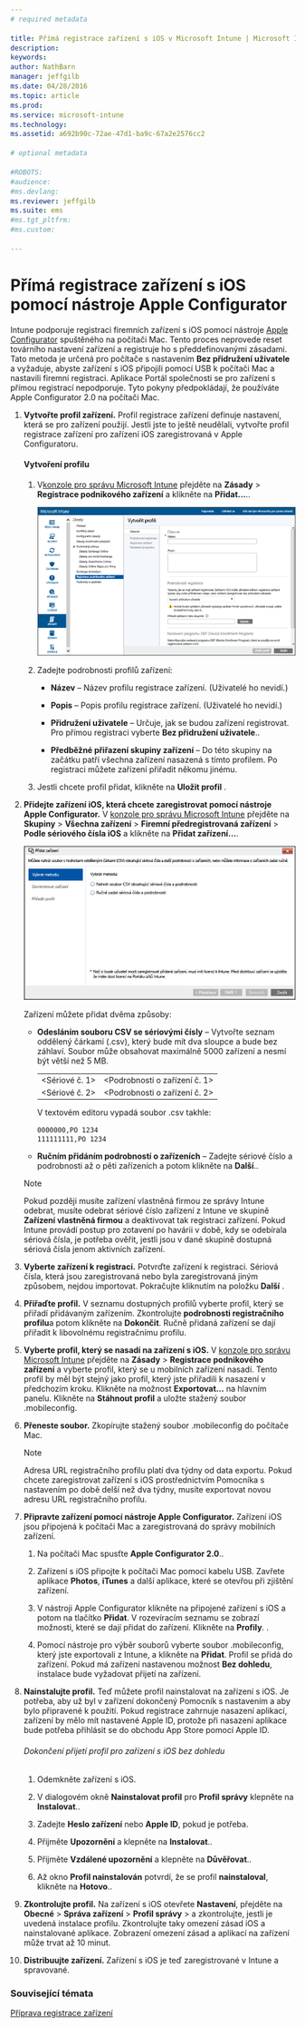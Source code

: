 ```yaml
---
# required metadata

title: Přímá registrace zařízení s iOS v Microsoft Intune | Microsoft Intune
description:
keywords:
author: NathBarn
manager: jeffgilb
ms.date: 04/28/2016
ms.topic: article
ms.prod:
ms.service: microsoft-intune
ms.technology:
ms.assetid: a692b90c-72ae-47d1-ba9c-67a2e2576cc2

# optional metadata

#ROBOTS:
#audience:
#ms.devlang:
ms.reviewer: jeffgilb
ms.suite: ems
#ms.tgt_pltfrm:
#ms.custom:

---
```


# Přímá registrace zařízení s iOS pomocí nástroje Apple Configurator
Intune podporuje registraci firemních zařízení s iOS pomocí nástroje [Apple Configurator](http://go.microsoft.com/fwlink/?LinkId=518017) spuštěného na počítači Mac. Tento proces neprovede reset továrního nastavení zařízení a registruje ho s předdefinovanými zásadami. Tato metoda je určená pro počítače s nastavením **Bez přidružení uživatele** a vyžaduje, abyste zařízení s iOS připojili pomocí USB k počítači Mac a nastavili firemní registraci. Aplikace Portál společnosti se pro zařízení s přímou registrací nepodporuje. Tyto pokyny předpokládají, že používáte Apple Configurator 2.0 na počítači Mac.

1.  **Vytvořte profil zařízení.**
    Profil registrace zařízení definuje nastavení, která se pro zařízení použijí. Jestli jste to ještě neudělali, vytvořte profil registrace zařízení pro zařízení iOS zaregistrovaná v Apple Configuratoru.

    #### Vytvoření profilu

    1.  V[konzole pro správu Microsoft Intune](http://manage.microsoft.com) přejděte na **Zásady** &gt; **Registrace podnikového zařízení** a klikněte na **Přidat…**..

        ![Vytvoření stránky profilu registrace zařízení](../media/pol-sa-corp-enroll.png)

    2.  Zadejte podrobnosti profilů zařízení:

        -   **Název** – Název profilu registrace zařízení. (Uživatelé ho nevidí.)

        -   **Popis** – Popis profilu registrace zařízení. (Uživatelé ho nevidí.)

        -   **Přidružení uživatele** – Určuje, jak se budou zařízení registrovat. Pro přímou registraci vyberte **Bez přidružení uživatele**..

        -   **Předběžné přiřazení skupiny zařízení** – Do této skupiny na začátku patří všechna zařízení nasazená s tímto profilem. Po registraci můžete zařízení přiřadit někomu jinému.

    3.  Jestli chcete profil přidat, klikněte na **Uložit profil** .

2.  **Přidejte zařízení iOS, která chcete zaregistrovat pomocí nástroje Apple Configurator.**
    V [konzole pro správu Microsoft Intune](http://manage.microsoft.com) přejděte na **Skupiny** &gt; **Všechna zařízení** &gt; **Firemní předregistrovaná zařízení** &gt; **Podle sériového čísla iOS** a klikněte na **Přidat zařízení…**.

    ![Průvodce nastavením iOS](../media/pol-SA-enroll-iOS-SetupAssistant.png)

      Zařízení můžete přidat dvěma způsoby:

    -   **Odesláním souboru CSV se sériovými čísly** – Vytvořte seznam oddělený čárkami (.csv), který bude mít dva sloupce a bude bez záhlaví. Soubor může obsahovat maximálně 5000 zařízení a nesmí být větší než 5 MB.

        |||
        |-|-|
        |&lt;Sériové č. 1&gt;|&lt;Podrobnosti o zařízení č. 1&gt;|
        |&lt;Sériové č. 2&gt;|&lt;Podrobnosti o zařízení č. 2&gt;|
        V textovém editoru vypadá soubor .csv takhle:

        ```
        0000000,PO 1234
        111111111,PO 1234
        ```

    -   **Ručním přidáním podrobností o zařízeních** – Zadejte sériové číslo a podrobnosti až o pěti zařízeních a potom klikněte na **Další**..

    > [!NOTE]
    > Pokud později musíte zařízení vlastněná firmou ze správy Intune odebrat, musíte odebrat sériové číslo zařízení z Intune ve skupině **Zařízení vlastněná firmou** a deaktivovat tak registraci zařízení.  Pokud Intune provádí postup pro zotavení po havárii v době, kdy se odebírala sériová čísla, je potřeba ověřit, jestli jsou v dané skupině dostupná sériová čísla jenom aktivních zařízení.

3.  **Vyberte zařízení k registraci.**
    Potvrďte zařízení k registraci. Sériová čísla, která jsou zaregistrovaná nebo byla zaregistrovaná jiným způsobem, nejdou importovat. Pokračujte kliknutím na položku **Další** .

4.  **Přiřaďte profil.**
    V seznamu dostupných profilů vyberte profil, který se přiřadí přidávaným zařízením. Zkontrolujte **podrobnosti registračního profilu**a potom klikněte na **Dokončit**. Ručně přidaná zařízení se dají přiřadit k libovolnému registračnímu profilu.

5.  **Vyberte profil, který se nasadí na zařízení s iOS.**
    V [konzole pro správu Microsoft Intune](http://manage.microsoft.com) přejděte na **Zásady** &gt; **Registrace podnikového zařízení** a vyberte profil, který se u mobilních zařízení nasadí. Tento profil by měl být stejný jako profil, který jste přiřadili k nasazení v předchozím kroku. Klikněte na možnost **Exportovat…** na hlavním panelu. Klikněte na **Stáhnout profil** a uložte stažený soubor .mobileconfig.

6.  **Přeneste soubor.**
    Zkopírujte stažený soubor .mobileconfig do počítače Mac.
    > [!NOTE]
    > Adresa URL registračního profilu platí dva týdny od data exportu. Pokud chcete zaregistrovat zařízení s iOS prostřednictvím Pomocníka s nastavením po době delší než dva týdny, musíte exportovat novou adresu URL registračního profilu.
7.  **Připravte zařízení pomocí nástroje Apple Configurator.**
    Zařízení iOS jsou připojená k počítači Mac a zaregistrovaná do správy mobilních zařízení.

    1.  Na počítači Mac spusťte **Apple Configurator 2.0**..

    2.  Zařízení s iOS připojte k počítači Mac pomocí kabelu USB. Zavřete aplikace **Photos**, **iTunes** a další aplikace, které se otevřou při zjištění zařízení.

    3.  V nástroji Apple Configurator klikněte na připojené zařízení s iOS a potom na tlačítko **Přidat**. V rozevíracím seznamu se zobrazí možnosti, které se dají přidat do zařízení. Klikněte na **Profily**. .

    4.  Pomocí nástroje pro výběr souborů vyberte soubor .mobileconfig, který jste exportovali z Intune, a klikněte na **Přidat**. Profil se přidá do zařízení.  Pokud má zařízení nastavenou možnost **Bez dohledu**, instalace bude vyžadovat přijetí na zařízení.

8.  **Nainstalujte profil.**
    Teď můžete profil nainstalovat na zařízení s iOS. Je potřeba, aby už byl v zařízení dokončený Pomocník s nastavením a aby bylo připravené k použití.  Pokud registrace zahrnuje nasazení aplikací, zařízení by mělo mít nastavené Apple ID, protože při nasazení aplikace bude potřeba přihlásit se do obchodu App Store pomocí Apple ID.

    ###### Dokončení přijetí profil pro zařízení s iOS bez dohledu

    1.  Odemkněte zařízení s iOS.

    2.  V dialogovém okně **Nainstalovat profil** pro **Profil správy** klepněte na **Instalovat**..

    3.  Zadejte **Heslo zařízení** nebo **Apple ID**, pokud je potřeba.

    4.  Přijměte **Upozornění** a klepněte na **Instalovat**..

    5.  Přijměte **Vzdálené upozornění** a klepněte na **Důvěřovat**..

    6.  Až okno **Profil nainstalován** potvrdí, že se profil **nainstaloval**, klikněte na **Hotovo**..

9. **Zkontrolujte profil.**
    Na zařízení s iOS otevřete **Nastavení**, přejděte na **Obecné** &gt; **Správa zařízení** &gt; **Profil správy** &gt; a zkontrolujte, jestli je uvedená instalace profilu. Zkontrolujte taky omezení zásad iOS a nainstalované aplikace. Zobrazení omezení zásad a aplikací na zařízení může trvat až 10 minut.

10. **Distribuujte zařízení.**
    Zařízení s iOS je teď zaregistrované v Intune a spravované.


### Související témata
[Příprava registrace zařízení](get-ready-to-enroll-devices-in-microsoft-intune.md)


<!--HONumber=May16_HO1-->


